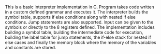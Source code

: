 This is a basic interpreter implementation in C. Program takes code written in a custom defined grammar and executes it. The interpreter builds the symbol table, supports if else conditions along with nested if else conditions. Jump statements are also supported. Input can be given to the symbols or directly to the 8 registers defined. The implementation includes building a symbol table, building the intermediate code for execution, building the label table for jump statements, the if-else stack for nested if else cases and finally the memory block where the memory of the variables and constants are stored.